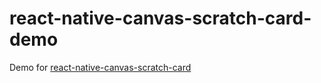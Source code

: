 # react-native-canvas-scratch-card-demo

Demo for [react-native-canvas-scratch-card](https://github.com/thalesgaldino/react-native-canvas-scratch-card)